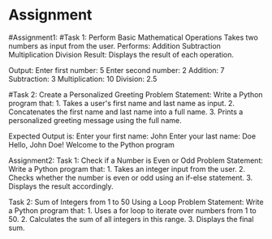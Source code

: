 # Assignment
#Assignment1:
#Task 1: Perform Basic Mathematical Operations
  Takes two numbers as input from the user.
    Performs:
        Addition
        Subtraction
        Multiplication
        Division
Result: Displays the result of each operation.

Output:
Enter first number: 5
Enter second number: 2
        Addition: 7
        Subtraction: 3
        Multiplication: 10
        Division: 2.5

#Task 2: Create a Personalized Greeting
Problem Statement: Write a Python program that:
        1.  Takes a user's first name and last name as input.
        2.  Concatenates the first name and last name into a full name.
        3.  Prints a personalized greeting message using the full name.

Expected Output is:
  Enter your first name: John
  Enter your last name: Doe
  Hello, John Doe! Welcome to the Python program

Assignment2:
  Task 1: Check if a Number is Even or Odd
    Problem Statement:  Write a Python program that:
      1. 	Takes an integer input from the user.
      2. 	Checks whether the number is even or odd using an if-else statement.
      3. 	Displays the result accordingly.

  Task 2: Sum of Integers from 1 to 50 Using a Loop
    Problem Statement: Write a Python program that:
      1.   Uses a for loop to iterate over numbers from 1 to 50.
      2.   Calculates the sum of all integers in this range.
      3.   Displays the final sum.
